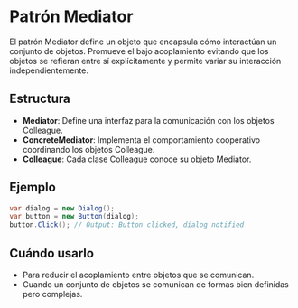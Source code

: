 # Patrón Mediator

El patrón Mediator define un objeto que encapsula cómo interactúan un conjunto de objetos. Promueve el bajo acoplamiento evitando que los objetos se refieran entre sí explícitamente y permite variar su interacción independientemente.

## Estructura

- **Mediator**: Define una interfaz para la comunicación con los objetos Colleague.
- **ConcreteMediator**: Implementa el comportamiento cooperativo coordinando los objetos Colleague.
- **Colleague**: Cada clase Colleague conoce su objeto Mediator.

## Ejemplo

```csharp
var dialog = new Dialog();
var button = new Button(dialog);
button.Click(); // Output: Button clicked, dialog notified
```

## Cuándo usarlo

- Para reducir el acoplamiento entre objetos que se comunican.
- Cuando un conjunto de objetos se comunican de formas bien definidas pero complejas.
